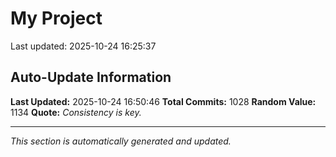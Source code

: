 # My Project


Last updated: 2025-10-24 16:25:37











































































































































































































































































































































































































































































































































































































































































































































































































































































































































































































































































































































































































































































































































































































































































## Auto-Update Information

**Last Updated:** 2025-10-24 16:50:46
**Total Commits:** 1028
**Random Value:** 1134
**Quote:** _Consistency is key._

---
_This section is automatically generated and updated._